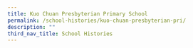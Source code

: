 ```yaml
---
title: Kuo Chuan Presbyterian Primary School
permalink: /school-histories/kuo-chuan-presbyterian-pri/
description: ""
third_nav_title: School Histories
---
```

